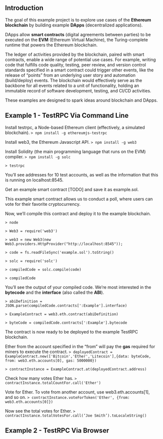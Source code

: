 ## Introduction
 
The goal of this example project is to explore use cases of the **Ethereum blockchain** by building example **DApps** (decentralized applications).
 
DApps allow **smart contracts** (digital agreements between parties) to be executed on the **EVM** (Ethereum Virtual Machine), the Turing-complete runtime that powers the Ethereum blockchain.
 
The ledger of activities provided by the blockchain, paired with smart contracts, enable a wide range of potential use cases. For example, writing code that fulfills code quality, testing, peer review, and version control standards specified in a smart contract could trigger other events, like the release of “points” from an underlying user story and automation (build/deploy) events. The blockchain would effectively serve as the backbone for all events related to a unit of functionality, holding an immutable record of software development, testing, and CI/CD activities.
 
These examples are designed to spark ideas around blockchain and DApps.
 
## Example 1 - TestRPC Via Command Line
 
Install testrpc, a Node-based Ethereum client (effectively, a simulated blockchain).
`> npm install -g ethereumjs-testrpc`
 
Install web3, the Ethereum Javascript API.
`> npm install -g web3`
 
Install Solidity (the main programming language that runs on the EVM) compiler.
`> npm install -g solc`
 
`> testrpc`
 
You’ll see addresses for 10 test accounts, as well as the information that this is running on localhost:8545.
 
Get an example smart contract [TODO] and save it as example.sol.

This example smart contract allows us to conduct a poll, where users can vote for their favorite cryptocurrency.
 
Now, we’ll compile this contract and deploy it to the example blockchain.
 
`> node`
 
`> Web3 = require('web3')`
 
`> web3 = new Web3(new Web3.providers.HttpProvider("http://localhost:8545"));`
 
`> code = fs.readFileSync('example.sol').toString()`
 
`> solc = require('solc')`
 
`> compiledCode = solc.compile(code)`
 
`> compiledCode`
 
You’ll see the output of your compiled code. We’re most interested in the **bytecode** and the **interface** (also called the **ABI**).

`> abiDefinition = JSON.parse(compiledCode.contracts[':Example'].interface)`
 
`> ExampleContract = web3.eth.contract(abiDefinition)`
 
`> byteCode = compiledCode.contracts[':Example'].bytecode`
 
The contract is now ready to be deployed to the example TestRPC blockchain.
 
Ether from the account specified in the “from” will pay the **gas** required for miners to execute the contract.
`> deployedContract = ExampleContract.new(['Bitcoin','Ether','Litecoin'],{data: byteCode, from: web3.eth.accounts[0], gas: 5000000})`

`> contractInstance = ExampleContract.at(deployedContract.address)`
 
Check how many votes Ether has.
`> contractInstance.totalCountFor.call('Ether')`
 
Vote for Ether. To vote from another account, use web3.eth.accounts[1], and so on.
`> contractInstance.voteForToken('Ether', {from: web3.eth.accounts[0]})`
 
Now see the total votes for Ether.
`> contractInstance.totalVotesFor.call(‘Joe Smith’).toLocaleString()`
 
## Example 2 - TestRPC Via Browser


